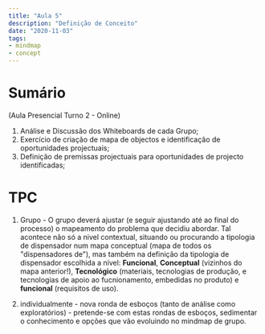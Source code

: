 ```yaml
---
title: "Aula 5"
description: "Definição de Conceito"
date: "2020-11-03"
tags:
- mindmap
- concept
---
```



# Sumário

(Aula Presencial Turno 2 - Online)

1. Análise e Discussão dos Whiteboards de cada Grupo;
2. Exercício de criação de mapa de objectos e identificação de oportunidades projectuais;
3. Definição de premissas projectuais para oportunidades de projecto identificadas;


# TPC

1. Grupo - O grupo deverá ajustar (e seguir ajustando até ao final do processo) o mapeamento do problema que decidiu abordar.
Tal acontece não só a nivel contextual, situando ou procurando a tipologia de dispensador num mapa conceptual (mapa de todos os "dispensadores de"),
mas também na definição da tipologia de dispensador escolhida a nível: **Funcional**, **Conceptual** (vizinhos do mapa anterior!), **Tecnológico** (materiais, tecnologias de produção, e tecnologias de apoio ao fucnionamento, embedidas no produto) e **funcional** (requisitos de uso).

2. individualmente - nova ronda de esboços (tanto de análise como exploratórios) - pretende-se com estas rondas de esboços, sedimentar o conhecimento e opções que vão evoluindo no mindmap de grupo.